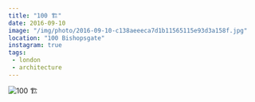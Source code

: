 ```yaml
---
title: "100 🏗"
date: 2016-09-10
image: "/img/photo/2016-09-10-c138aeeeca7d1b11565115e93d3a158f.jpg"
location: "100 Bishopsgate"
instagram: true
tags:
 - london
 - architecture
---
```


![100 🏗](/img/photo/2016-09-10-c138aeeeca7d1b11565115e93d3a158f.jpg)
